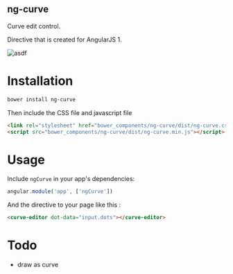 
## ng-curve

Curve edit control.

Directive that is created for AngularJS 1.

![asdf](https://i.imgur.com/77fgia2.png)


# Installation

```bash
bower install ng-curve
```

Then include the CSS file and javascript file

```html
<link rel="stylesheet" href="bower_components/ng-curve/dist/ng-curve.css" />
<script src="bower_components/ng-curve/dist/ng-curve.min.js"></script>
```

# Usage

Include `ngCurve` in your app's dependencies:

```javascript
angular.module('app', ['ngCurve'])
```

And the directive to your page like this : 

```html
<curve-editor dot-data="input.dots"></curve-editor>
```

# Todo

* draw as curve